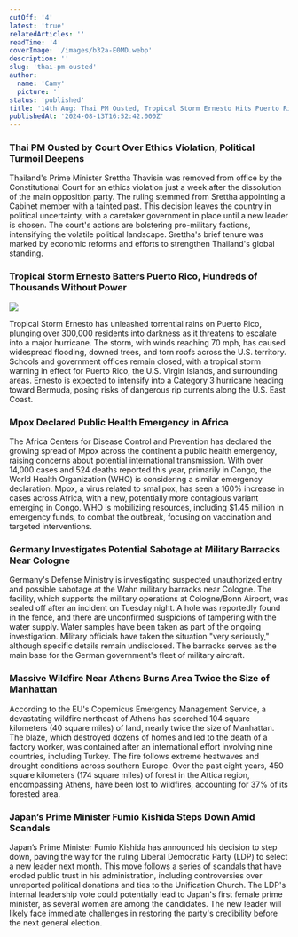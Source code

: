 ```yaml
---
cutOff: '4'
latest: 'true'
relatedArticles: ''
readTime: '4'
coverImage: '/images/b32a-E0MD.webp'
description: ''
slug: 'thai-pm-ousted'
author:
  name: 'Camy'
  picture: ''
status: 'published'
title: '14th Aug: Thai PM Ousted, Tropical Storm Ernesto Hits Puerto Rico'
publishedAt: '2024-08-13T16:52:42.000Z'
---
```


### Thai PM Ousted by Court Over Ethics Violation, Political Turmoil Deepens

Thailand's Prime Minister Srettha Thavisin was removed from office by the Constitutional Court for an ethics violation just a week after the dissolution of the main opposition party. The ruling stemmed from Srettha appointing a Cabinet member with a tainted past. This decision leaves the country in political uncertainty, with a caretaker government in place until a new leader is chosen. The court's actions are bolstering pro-military factions, intensifying the volatile political landscape. Srettha's brief tenure was marked by economic reforms and efforts to strengthen Thailand's global standing.

### Tropical Storm Ernesto Batters Puerto Rico, Hundreds of Thousands Without Power

![](/images/b32a-QwMD.jpg)

Tropical Storm Ernesto has unleashed torrential rains on Puerto Rico, plunging over 300,000 residents into darkness as it threatens to escalate into a major hurricane. The storm, with winds reaching 70 mph, has caused widespread flooding, downed trees, and torn roofs across the U.S. territory. Schools and government offices remain closed, with a tropical storm warning in effect for Puerto Rico, the U.S. Virgin Islands, and surrounding areas. Ernesto is expected to intensify into a Category 3 hurricane heading toward Bermuda, posing risks of dangerous rip currents along the U.S. East Coast.

### Mpox Declared Public Health Emergency in Africa

The Africa Centers for Disease Control and Prevention has declared the growing spread of Mpox across the continent a public health emergency, raising concerns about potential international transmission. With over 14,000 cases and 524 deaths reported this year, primarily in Congo, the World Health Organization (WHO) is considering a similar emergency declaration. Mpox, a virus related to smallpox, has seen a 160% increase in cases across Africa, with a new, potentially more contagious variant emerging in Congo. WHO is mobilizing resources, including $1.45 million in emergency funds, to combat the outbreak, focusing on vaccination and targeted interventions.

### Germany Investigates Potential Sabotage at Military Barracks Near Cologne

Germany's Defense Ministry is investigating suspected unauthorized entry and possible sabotage at the Wahn military barracks near Cologne. The facility, which supports the military operations at Cologne/Bonn Airport, was sealed off after an incident on Tuesday night. A hole was reportedly found in the fence, and there are unconfirmed suspicions of tampering with the water supply. Water samples have been taken as part of the ongoing investigation. Military officials have taken the situation "very seriously," although specific details remain undisclosed. The barracks serves as the main base for the German government's fleet of military aircraft.

### Massive Wildfire Near Athens Burns Area Twice the Size of Manhattan

According to the EU's Copernicus Emergency Management Service, a devastating wildfire northeast of Athens has scorched 104 square kilometers (40 square miles) of land, nearly twice the size of Manhattan. The blaze, which destroyed dozens of homes and led to the death of a factory worker, was contained after an international effort involving nine countries, including Turkey. The fire follows extreme heatwaves and drought conditions across southern Europe. Over the past eight years, 450 square kilometers (174 square miles) of forest in the Attica region, encompassing Athens, have been lost to wildfires, accounting for 37% of its forested area.

### Japan’s Prime Minister Fumio Kishida Steps Down Amid Scandals

Japan’s Prime Minister Fumio Kishida has announced his decision to step down, paving the way for the ruling Liberal Democratic Party (LDP) to select a new leader next month. This move follows a series of scandals that have eroded public trust in his administration, including controversies over unreported political donations and ties to the Unification Church. The LDP's internal leadership vote could potentially lead to Japan's first female prime minister, as several women are among the candidates. The new leader will likely face immediate challenges in restoring the party's credibility before the next general election.